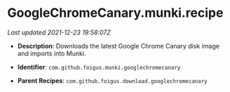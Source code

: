 # GoogleChromeCanary.munki.recipe

_Last updated 2021-12-23 19:58:07Z_

- **Description**: Downloads the latest Google Chrome Canary disk image and imports into Munki.

- **Identifier**: `com.github.foigus.munki.googlechromecanary`

- **Parent Recipes**: `com.github.foigus.download.googlechromecanary`